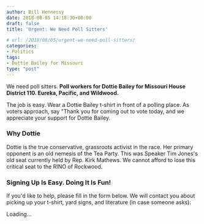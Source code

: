 ```yaml
---
author: Bill Hennessy
date: 2018-08-05 14:18:30+00:00
draft: false
title: 'Urgent: We Need Poll Sitters'

# url: /2018/08/05/urgent-we-need-poll-sitters/
categories:
- Politics
tags:
- Dottie Bailey for Missouri
type: "post"
---
```





We need poll sitters. **Poll workers for Dottie Bailey for Missouri House District 110. Eureka, Pacific, and Wildwood.**







The job is easy. Wear a Dottie Bailey t-shirt in front of a polling place. As voters approach, say "Thank you for coming out to vote today, and we appreciate your support for Dottie Bailey.







### Why Dottie







Dottie is the true conservative, grassroots activist in the race. Her primary opponent is an old nemesis of the Tea Party. This was Speaker Tim Jones's old seat currently held by Rep. Kirk Mathews. We cannot afford to lose this critical seat to the RINO of Rockwood. 







### Signing Up Is Easy. Doing It Is Fun!







If you'd like to help, please fill in the form below. We will contact you about picking up your t-shirt, yard signs, and literature (in case someone asks):





Loading...







